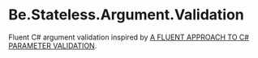 # Be.Stateless.Argument.Validation
Fluent C# argument validation inspired by [A FLUENT APPROACH TO C# PARAMETER VALIDATION](https://blog.getpaint.net/2008/12/06/a-fluent-approach-to-c-parameter-validation/).
